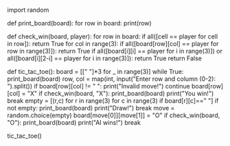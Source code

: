 import random

def print_board(board):
    for row in board:
        print(row)

def check_win(board, player):
    for row in board:
        if all([cell == player for cell in row]):
            return True
    for col in range(3):
        if all([board[row][col] == player for row in range(3)]):
            return True
    if all([board[i][i] == player for i in range(3)]) or all([board[i][2-i] == player for i in range(3)]):
        return True
    return False

def tic_tac_toe():
    board = [[" "]*3 for _ in range(3)]
    while True:
        print_board(board)
        row, col = map(int, input("Enter row and column (0-2): ").split())
        if board[row][col] != " ":
            print("Invalid move!")
            continue
        board[row][col] = "X"
        if check_win(board, "X"):
            print_board(board)
            print("You win!")
            break
        empty = [(r,c) for r in range(3) for c in range(3) if board[r][c]==" "]
        if not empty:
            print_board(board)
            print("Draw!")
            break
        move = random.choice(empty)
        board[move[0]][move[1]] = "O"
        if check_win(board, "O"):
            print_board(board)
            print("AI wins!")
            break

tic_tac_toe()

